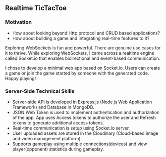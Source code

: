 ## Realtime TicTacToe

### Motivation

- How about looking beyond Http protocol and CRUD based applications?
- How about building a game and integrating real-time features to it?

Exploring WebSockets is fun and powerful. There are genuine use cases for it to thrive. While exploring WebSockets, I came across a realtime engine called Socket.io that enables bidirectional and event-based communication.

I chose to develop a minimal web app based on Socket.io. Users can create a game or join the game started by someone with
the generated code. Happy playing!

### Server-Side Technical Skills

- Server-side API is developed in Express.js (Node.js Web Application Framework) and Database in MongoDB.
- JSON Web Token is used to implement authentication and authorization of the app. App uses Access tokens to authorize the user and Refresh tokens to generate additional access tokens.
- Real-time communication is setup using Socket.io server.
- User uploaded assets are stored in the Cloudinary (Cloud-based image and video management platform).
- Supports gameplay using multiple connections(devices) and view player(opponent) statistics during gameplay.
